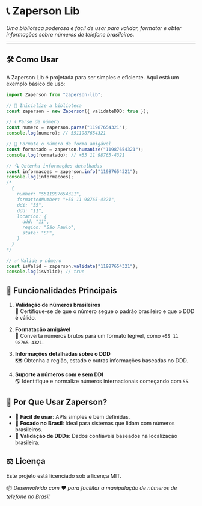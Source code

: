 # 📞 **Zaperson Lib**

_Uma biblioteca poderosa e fácil de usar para validar, formatar e obter informações sobre números de telefone brasileiros._

---

## 🛠️ **Como Usar**

A Zaperson Lib é projetada para ser simples e eficiente. Aqui está um exemplo básico de uso:

```typescript
import Zaperson from "zaperson-lib";

// 🔧 Inicialize a biblioteca
const zaperson = new Zaperson({ validateDDD: true });

// 📞 Parse de número
const numero = zaperson.parse("11987654321");
console.log(numero); // 5511987654321

// 💁 Formate o número de forma amigável
const formatado = zaperson.humanize("11987654321");
console.log(formatado); // +55 11 98765-4321

// 🔍 Obtenha informações detalhadas
const informacoes = zaperson.info("11987654321");
console.log(informacoes);
/*
  {
    number: "5511987654321",
    formattedNumber: "+55 11 98765-4321",
    ddi: "55",
    ddd: "11",
    location: {
      ddd: "11",
      region: "São Paulo",
      state: "SP",
    }
  }
*/

// ✅ Valide o número
const isValid = zaperson.validate("11987654321");
console.log(isValid); // true
```

## 🔎 **Funcionalidades Principais**

1. **Validação de números brasileiros**  
   🔗 Certifique-se de que o número segue o padrão brasileiro e que o DDD é válido.

2. **Formatação amigável**  
   🎨 Converta números brutos para um formato legível, como `+55 11 98765-4321`.

3. **Informações detalhadas sobre o DDD**  
   🗺️ Obtenha a região, estado e outras informações baseadas no DDD.

4. **Suporte a números com e sem DDI**  
   🌎 Identifique e normalize números internacionais começando com `55`.

## 🌟 **Por Que Usar Zaperson?**

- 📌 **Fácil de usar**: APIs simples e bem definidas.
- 📌 **Focado no Brasil**: Ideal para sistemas que lidam com números brasileiros.
- 📌 **Validação de DDDs**: Dados confiáveis baseados na localização brasileira.

## ⚖️ **Licença**

Este projeto está licenciado sob a licença MIT.

📦 _Desenvolvido com ❤️ para facilitar a manipulação de números de telefone no Brasil._
